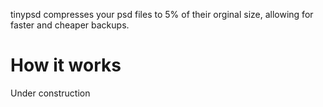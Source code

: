 tinypsd compresses your psd files to 5% of their orginal size, allowing for faster and cheaper backups.

# How it works

Under construction
